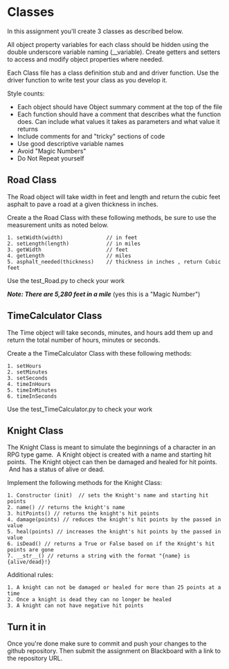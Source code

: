 # Classes

In this assignment you'll create 3 classes as described below. 

All object property variables for each class should be hidden using the double underscore variable naming (__variable).  Create getters and setters to access and modify object properties where needed. 

Each Class file has a class definition stub and and driver function.  Use the driver function to write test your class as you develop it.   

Style counts:
   * Each object should have Object summary comment at the top of the file
   * Each function should have a comment that describes what the function does.  Can include what values it takes as parameters and what value it returns  
   * Include comments for and "tricky" sections of code
   * Use good descriptive variable names
   * Avoid "Magic Numbers"
   * Do Not Repeat yourself

## Road Class
The Road object will take width in feet and length and return the cubic feet asphalt to pave a road at a given thickness in inches.

Create a the Road Class with these following methods, be sure to use the measurement units as noted below.

    1. setWidth(width)              // in feet
    2. setLength(length)            // in miles
    3. getWidth                     // feet 
    4. getLength                    // miles
    5. asphalt_needed(thickness)    // thickness in inches , return Cubic feet
    
Use the test_Road.py to check your work

***Note: There are 5,280 feet in a mile*** (yes this is a "Magic Number")

## TimeCalculator Class
The Time object will take seconds, minutes, and hours add them up and return the total number of hours, minutes or seconds.

Create a the TimeCalculator Class with these following methods:

    1. setHours
    2. setMinutes
    3. setSeconds
    4. timeInHours
    5. timeInMinutes
    6. timeInSeconds

Use the test_TimeCalculator.py to check your work

## Knight Class

The Knight Class is meant to simulate the beginnings of a character in an RPG type game.  A Knight object is created with a name and starting hit points.  The Knight object can then be damaged and healed for hit points.  And has a status of alive or dead.  

Implement the following methods for the Knight Class:
 
    1. Constructor (init)  // sets the Knight's name and starting hit points
    2. name() // returns the knight's name 
    3. hitPoints() // returns the knight's hit points
    4. damage(points) // reduces the knight's hit points by the passed in value
    5. heal(points) // increases the knight's hit points by the passed in value
    6. isDead() // returns a True or False based on if the Knight's hit points are gone
    7. __str__() // returns a string with the format "{name} is {alive/dead}!}
Additional rules:
    
    1. A knight can not be damaged or healed for more than 25 points at a time
    2. Once a knight is dead they can no longer be healed
    3. A knight can not have negative hit points
    
## Turn it in
Once you're done make sure to commit and push your changes to the github repository.  Then submit the assignment on Blackboard with a link to the repository URL. 
